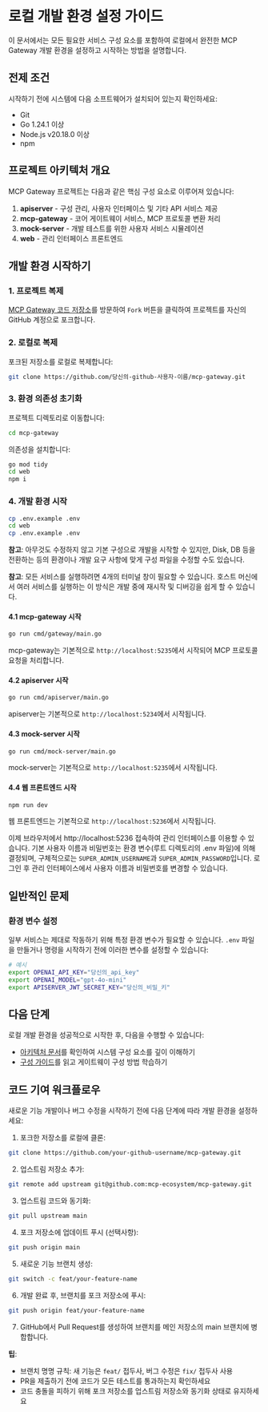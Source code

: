 # 로컬 개발 환경 설정 가이드

이 문서에서는 모든 필요한 서비스 구성 요소를 포함하여 로컬에서 완전한 MCP Gateway 개발 환경을 설정하고 시작하는 방법을 설명합니다.

## 전제 조건

시작하기 전에 시스템에 다음 소프트웨어가 설치되어 있는지 확인하세요:

- Git
- Go 1.24.1 이상
- Node.js v20.18.0 이상
- npm

## 프로젝트 아키텍처 개요

MCP Gateway 프로젝트는 다음과 같은 핵심 구성 요소로 이루어져 있습니다:

1. **apiserver** - 구성 관리, 사용자 인터페이스 및 기타 API 서비스 제공
2. **mcp-gateway** - 코어 게이트웨이 서비스, MCP 프로토콜 변환 처리
3. **mock-server** - 개발 테스트를 위한 사용자 서비스 시뮬레이션
4. **web** - 관리 인터페이스 프론트엔드

## 개발 환경 시작하기

### 1. 프로젝트 복제

[MCP Gateway 코드 저장소](https://github.com/mcp-ecosystem/mcp-gateway)를 방문하여 `Fork` 버튼을 클릭하여 프로젝트를 자신의 GitHub 계정으로 포크합니다.

### 2. 로컬로 복제

포크된 저장소를 로컬로 복제합니다:

```bash
git clone https://github.com/당신의-github-사용자-이름/mcp-gateway.git
```

### 3. 환경 의존성 초기화

프로젝트 디렉토리로 이동합니다:
```bash
cd mcp-gateway
```

의존성을 설치합니다:

```bash
go mod tidy
cd web
npm i
```

### 4. 개발 환경 시작

```bash
cp .env.example .env
cd web
cp .env.example .env
```

**참고**: 아무것도 수정하지 않고 기본 구성으로 개발을 시작할 수 있지만, Disk, DB 등을 전환하는 등의 환경이나 개발 요구 사항에 맞게 구성 파일을 수정할 수도 있습니다.

**참고**: 모든 서비스를 실행하려면 4개의 터미널 창이 필요할 수 있습니다. 호스트 머신에서 여러 서비스를 실행하는 이 방식은 개발 중에 재시작 및 디버깅을 쉽게 할 수 있습니다.

#### 4.1 mcp-gateway 시작

```bash
go run cmd/gateway/main.go
```

mcp-gateway는 기본적으로 `http://localhost:5235`에서 시작되어 MCP 프로토콜 요청을 처리합니다.

#### 4.2 apiserver 시작 

```bash
go run cmd/apiserver/main.go
```

apiserver는 기본적으로 `http://localhost:5234`에서 시작됩니다.

#### 4.3 mock-server 시작

```bash
go run cmd/mock-server/main.go
```

mock-server는 기본적으로 `http://localhost:5235`에서 시작됩니다.

#### 4.4 웹 프론트엔드 시작

```bash
npm run dev
```

웹 프론트엔드는 기본적으로 `http://localhost:5236`에서 시작됩니다.

이제 브라우저에서 http://localhost:5236 접속하여 관리 인터페이스를 이용할 수 있습니다. 기본 사용자 이름과 비밀번호는 환경 변수(루트 디렉토리의 .env 파일)에 의해 결정되며, 구체적으로는 `SUPER_ADMIN_USERNAME`과 `SUPER_ADMIN_PASSWORD`입니다. 로그인 후 관리 인터페이스에서 사용자 이름과 비밀번호를 변경할 수 있습니다.

## 일반적인 문제

### 환경 변수 설정

일부 서비스는 제대로 작동하기 위해 특정 환경 변수가 필요할 수 있습니다. `.env` 파일을 만들거나 명령을 시작하기 전에 이러한 변수를 설정할 수 있습니다:

```bash
# 예시
export OPENAI_API_KEY="당신의_api_key"
export OPENAI_MODEL="gpt-4o-mini"
export APISERVER_JWT_SECRET_KEY="당신의_비밀_키"
```

## 다음 단계

로컬 개발 환경을 성공적으로 시작한 후, 다음을 수행할 수 있습니다:

- [아키텍처 문서](./architecture)를 확인하여 시스템 구성 요소를 깊이 이해하기
- [구성 가이드](../configuration/gateways)를 읽고 게이트웨이 구성 방법 학습하기

## 코드 기여 워크플로우

새로운 기능 개발이나 버그 수정을 시작하기 전에 다음 단계에 따라 개발 환경을 설정하세요:

1. 포크한 저장소를 로컬에 클론:
```bash
git clone https://github.com/your-github-username/mcp-gateway.git
```

2. 업스트림 저장소 추가:
```bash
git remote add upstream git@github.com:mcp-ecosystem/mcp-gateway.git
```

3. 업스트림 코드와 동기화:
```bash
git pull upstream main
```

4. 포크 저장소에 업데이트 푸시 (선택사항):
```bash
git push origin main
```

5. 새로운 기능 브랜치 생성:
```bash
git switch -c feat/your-feature-name
```

6. 개발 완료 후, 브랜치를 포크 저장소에 푸시:
```bash
git push origin feat/your-feature-name
```

7. GitHub에서 Pull Request를 생성하여 브랜치를 메인 저장소의 main 브랜치에 병합합니다.

**팁**:
- 브랜치 명명 규칙: 새 기능은 `feat/` 접두사, 버그 수정은 `fix/` 접두사 사용
- PR을 제출하기 전에 코드가 모든 테스트를 통과하는지 확인하세요
- 코드 충돌을 피하기 위해 포크 저장소를 업스트림 저장소와 동기화 상태로 유지하세요 